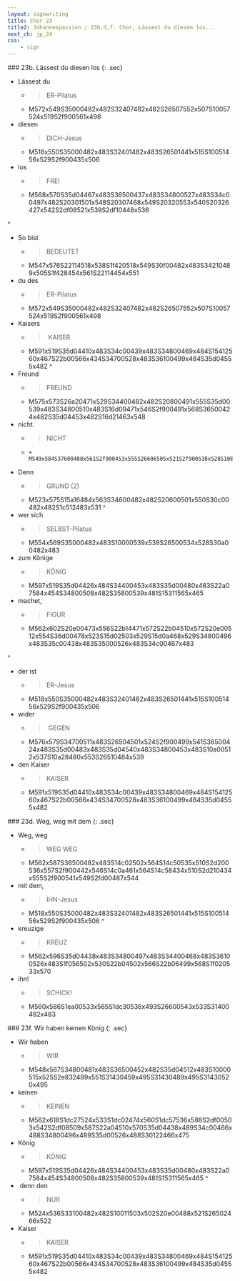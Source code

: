 ```yaml
---
layout: signwriting
title: Chor 23
title2: Johannespassion / 23b,d,f. Chor, Lässest du diesen los...
next_ch: jp_24
css:
    - sign
---
```


<!--
https://www.signbank.org/signpuddle2.0/searchword.php
https://www.sutton-signwriting.io/signmaker
-->

<div class="part">
### 23b. Lässest du diesen los
{: .sec}

<div class="signs">

- Lässest du
    + > ER-Pilatus
    + M572x549S35000482x482S32407482x482S26507552x507S10057524x519S2f900561x498
- diesen
    + > DICH-Jesus
    + M518x550S35000482x483S32401482x483S26501441x515S10051456x529S2f900435x506
- los
    + > FREI
    + M568x570S35d04467x483S36500437x483S34800527x483S34c00497x482S20301501x548S20307468x549S20320553x540S20326427x542S2df08521x539S2df10448x536

^
- So bist
    + > BEDEUTET
    + M547x576S22114518x538S1f420518x549S30f00482x483S34210489x505S1f428454x561S22114454x551
- du des
    + > ER-Pilatus
    + M572x549S35000482x482S32407482x482S26507552x507S10057524x519S2f900561x498
- Kaisers
    + > KAISER
    + M591x519S35d04410x483S34c00439x483S34800469x484S15412560x467S22b00566x434S34700528x483S36100499x484S35d04555x482
^    
- Freund
    + > FREUND
    + M575x573S26a20471x529S34400482x482S20800491x555S35d00539x483S34800510x483S16d09471x546S2f900491x568S36500424x482S35d04453x482S16d21463x548
- nicht.
    + > NICHT
    +     + M549x584S37600488x561S2f900453x555S26606505x521S2f900538x528S10011472x526S34800482x483S35d00451x483S35800513x483S10019501x527S26612470x550
- Denn
    + > GRUND (2)  
    + M523x575S15a16484x563S34600482x482S20600501x550S30c00482x482S1c512483x531
^    
- wer sich
    + > SELBST-Pilatus
    + M554x569S35000482x483S10000539x539S26500534x528S30a00482x483
- zum Könige
    + > KÖNIG
    + M597x519S35d04426x484S34400453x483S35d00480x483S22a07584x454S34800508x482S35800539x481S15311565x465
-  machet,
    + > FIGUR
    + M562x602S20e00473x556S22b14471x572S22b04510x572S20e00512x554S36d00478x523S15d02503x529S15d0a468x529S34800496x483S35c00438x483S35000526x483S34c00467x483

^    
-  der ist
    + > ER-Jesus
    + M518x550S35000482x483S32401482x483S26501441x515S10051456x529S2f900435x506
- wider
    + > GEGEN
    + M576x579S34700511x483S26504501x524S2f900499x541S36500424x483S35d00483x483S35d04540x483S34800453x483S10a00512x537S10a28480x553S26510484x539
- den Kaiser
    + > KAISER
    + M591x519S35d04410x483S34c00439x483S34800469x484S15412560x467S22b00566x434S34700528x483S36100499x484S35d04555x482

</div>
</div>

<div class="part">
### 23d. Weg, weg mit dem
{: .sec}

<div class="signs">

- Weg, weg
    + > WEG WEG
    + M562x587S36500482x483S14c02502x564S14c50535x510S2d200536x557S2f900442x546S14c0a461x564S14c58434x510S2d210434x555S2f900541x549S2fd00487x544
- mit dem,  
    + > IHN-Jesus
    + M518x550S35000482x483S32401482x483S26501441x515S10051456x529S2f900435x506
^    
- kreuzige
    + > KREUZ
    + M562x596S35d04438x483S34800497x483S34400468x483S36100526x483S1f056502x530S22b04502x566S22b06499x568S1f020533x570
- ihn!
    + > SCHICK!
    + M560x586S1ea00533x565S1dc30536x493S26600543x533S31400482x483

</div>
</div>

<div class="part">
### 23f. Wir haben keinen König
{: .sec}

<div class="signs">

-  Wir haben
    + > WIR
    + M548x567S34800481x483S36500452x482S35d04512x483S10000515x525S2e832489x551S31430459x495S31430489x495S31430520x495
-  keinen
    + > KEINEN 
    + M562x618S1dc27524x533S1dc02474x560S1dc57536x588S2df00503x542S2df08509x587S22a04510x570S35d04438x489S34c00466x488S34800496x489S35d00526x488S30122466x475
- König 
    + > KÖNIG
    + M597x519S35d04426x484S34400453x483S35d00480x483S22a07584x454S34800508x482S35800539x481S15311565x465
^    
-  denn den
    + > NUR
    + M524x536S33100482x482S10011503x502S20e00488x521S26502466x522
-  Kaiser
    + > KAISER
    + M591x519S35d04410x483S34c00439x483S34800469x484S15412560x467S22b00566x434S34700528x483S36100499x484S35d04555x482
</div>
</div>

